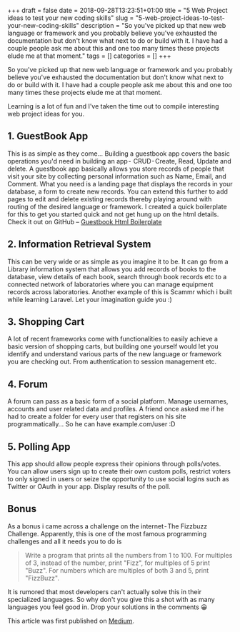 +++
draft = false
date = 2018-09-28T13:23:51+01:00
title = "5 Web Project ideas to test your new coding skills"
slug = "5-web-project-ideas-to-test-your-new-coding-skills"
description = "So you've picked up that new web language or framework and you probably believe you've exhausted the documentation but don't know what next to do or build with it. I have had a couple people ask me about this and one too many times these projects elude me at that moment."
tags = []
categories = []
+++


So you've picked up that new web language or framework and you probably believe you've exhausted the documentation but don't know what next to do or build with it. I have had a couple people ask me about this and one too many times these projects elude me at that moment.

Learning is a lot of fun and I've taken the time out to compile interesting web project ideas for you.

## 1. GuestBook App

This is as simple as they come… Building a guestbook app covers the basic operations you'd need in building an app -  CRUD - Create, Read, Update and delete. A guestbook app basically allows you store records of people that visit your site by collecting personal information such as Name, Email, and Comment. What you need is a landing page that displays the records in your database, a form to create new records. You can extend this further to add pages to edit and delete existing records thereby playing around with routing of the desired language or framework. I created a quick boilerplate for this to get you started quick and not get hung up on the html details. Check it out on GitHub – [Guestbook Html Boilerplate](https://github.com/acekyd/guestbook-html-boilerplate)

## 2. Information Retrieval System

This can be very wide or as simple as you imagine it to be. It can go from a Library information system that allows you add records of books to the database, view details of each book, search through book records etc to a connected network of laboratories where you can manage equipment records across laboratories. Another example of this is Scammr which i built while learning Laravel. Let your imagination guide you :)


## 3. Shopping Cart

A lot of recent frameworks come with functionalities to easily achieve a basic version of shopping carts, but building one yourself would let you identify and understand various parts of the new language or framework you are checking out. From authentication to session management etc.


## 4. Forum

A forum can pass as a basic form of a social platform. Manage usernames, accounts and user related data and profiles. A friend once asked me if he had to create a folder for every user that registers on his site programmatically… So he can have example.com/user :D

## 5. Polling App

This app should allow people express their opinions through polls/votes. You can allow users sign up to create their own custom polls, restrict voters to only signed in users or seize the opportunity to use social logins such as Twitter or OAuth in your app. Display results of the poll.

## Bonus
As a bonus i came across a challenge on the internet - The Fizzbuzz Challenge. Apparently, this is one of the most famous programming challenges and all it needs you to do is

> Write a program that prints all the numbers from 1 to 100. For multiples of 3, instead of the number, print "Fizz", for multiples of 5 print "Buzz". For numbers which are multiples of both 3 and 5, print "FizzBuzz".

It is rumored that most developers can't actually solve this in their specialized languages. So why don't you give this a shot with as many languages you feel good in. Drop your solutions in the comments 😀


This article was first published on [Medium](https://medium.com/@AceKYD/5-web-project-ideas-to-test-your-new-coding-skills-91a18f6a0d5c).